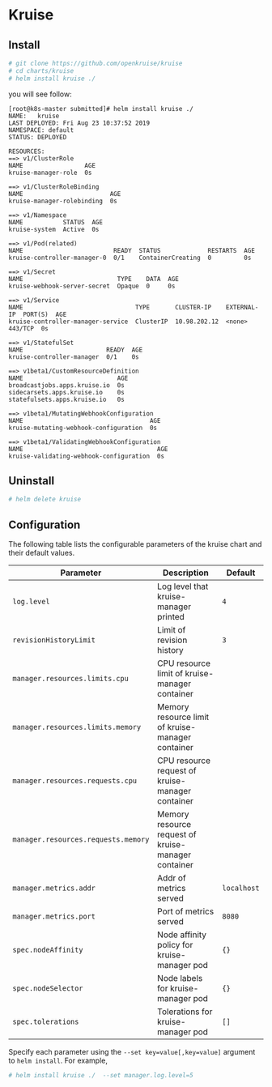 # Kruise

## Install

```bash
# git clone https://github.com/openkruise/kruise
# cd charts/kruise
# helm install kruise ./
```

you will see follow:

```
[root@k8s-master submitted]# helm install kruise ./
NAME:   kruise
LAST DEPLOYED: Fri Aug 23 10:37:52 2019
NAMESPACE: default
STATUS: DEPLOYED

RESOURCES:
==> v1/ClusterRole
NAME                 AGE
kruise-manager-role  0s

==> v1/ClusterRoleBinding
NAME                        AGE
kruise-manager-rolebinding  0s

==> v1/Namespace
NAME           STATUS  AGE
kruise-system  Active  0s

==> v1/Pod(related)
NAME                         READY  STATUS             RESTARTS  AGE
kruise-controller-manager-0  0/1    ContainerCreating  0         0s

==> v1/Secret
NAME                          TYPE    DATA  AGE
kruise-webhook-server-secret  Opaque  0     0s

==> v1/Service
NAME                               TYPE       CLUSTER-IP    EXTERNAL-IP  PORT(S)  AGE
kruise-controller-manager-service  ClusterIP  10.98.202.12  <none>       443/TCP  0s

==> v1/StatefulSet
NAME                       READY  AGE
kruise-controller-manager  0/1    0s

==> v1beta1/CustomResourceDefinition
NAME                          AGE
broadcastjobs.apps.kruise.io  0s
sidecarsets.apps.kruise.io    0s
statefulsets.apps.kruise.io   0s

==> v1beta1/MutatingWebhookConfiguration
NAME                                   AGE
kruise-mutating-webhook-configuration  0s

==> v1beta1/ValidatingWebhookConfiguration
NAME                                     AGE
kruise-validating-webhook-configuration  0s

```

## Uninstall

```bash
# helm delete kruise
```

## Configuration

The following table lists the configurable parameters of the kruise chart and their default values.

| Parameter                                 | Description                                                        | Default                             |
|-------------------------------------------|--------------------------------------------------------------------|-------------------------------------|
| `log.level`                               | Log level that kruise-manager printed                              | `4`                                 |
| `revisionHistoryLimit`                    | Limit of revision history                                          | `3`                                 |
| `manager.resources.limits.cpu`            | CPU resource limit of kruise-manager container                     |                                     |
| `manager.resources.limits.memory`         | Memory resource limit of kruise-manager container                  |                                     |
| `manager.resources.requests.cpu`          | CPU resource request of kruise-manager container                   |                                     |
| `manager.resources.requests.memory`       | Memory resource request of kruise-manager container                |                                     |
| `manager.metrics.addr`                    | Addr of metrics served                                             | `localhost`                         |
| `manager.metrics.port`                    | Port of metrics served                                             | `8080`                              |
| `spec.nodeAffinity`                       | Node affinity policy for kruise-manager pod                        | `{}`                                |
| `spec.nodeSelector`                       | Node labels for kruise-manager pod                                 | `{}`                                |
| `spec.tolerations`                        | Tolerations for kruise-manager pod                                 | `[]`

Specify each parameter using the `--set key=value[,key=value]` argument to `helm install`. For example,

```bash
# helm install kruise ./  --set manager.log.level=5
```